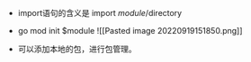 - import语句的含义是 import $module/$directory  
- go mod init $module
![[Pasted image 20220919151850.png]]

- 可以添加本地的包，进行包管理。
